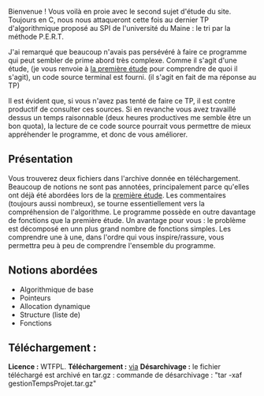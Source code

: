 Bienvenue ! Vous voilà en proie avec le second sujet d'étude du site.
Toujours en C, nous nous attaqueront cette fois au dernier TP d'algorithmique proposé au SPI de l'université du Maine : le tri par la méthode P.E.R.T.

J'ai remarqué que beaucoup n'avais pas persévéré à faire ce programme qui peut sembler de prime abord très complexe.
Comme il s'agit d'une étude, (je vous renvoie à [la première étude](exos.matael.org/?n=C/etude1) pour comprendre de quoi il s'agit), un code source terminal est fourni. (il s'agit en fait de ma réponse au TP)


Il est évident que, si vous n'avez pas tenté de faire ce TP, il est contre productif de consulter ces sources.
Si en revanche vous avez travaillé dessus un temps raisonnable (deux heures productives me semble être un bon quota), la lecture de ce code source pourrait vous permettre de mieux appréhender le programme, et donc de vous améliorer.


## Présentation
Vous trouverez deux fichiers dans l'archive donnée en téléchargement. Beaucoup de notions ne sont pas annotées, principalement parce qu'elles ont déjà été abordées lors de la [première étude](exos.matael.org/?n=C/etude1).
Les commentaires (toujours aussi nombreux), se tourne essentiellement vers la compréhension de l'algorithme.
Le programme possède en outre davantage de fonctions que la première étude. Un avantage pour vous : le problème est décomposé en unn plus grand nombre de fonctions simples. Les comprendre une à une, dans l'ordre qui vous inspire/rassure, vous permettra peu à peu de comprendre l'ensemble du programme.

## Notions abordées
* Algorithmique de base
* Pointeurs
* Allocation dynamique
* Structure (liste de)
* Fonctions


## Téléchargement :
__Licence :__ WTFPL.
__Téléchargement :__ [via](lucas@matael.org:public/exosMataelOrg/gestionTempsProjet.tar.gz)
__Désarchivage :__ le fichier téléchargé est archivé en tar.gz : commande de désarchivage : 
"tar -xaf gestionTempsProjet.tar.gz"


